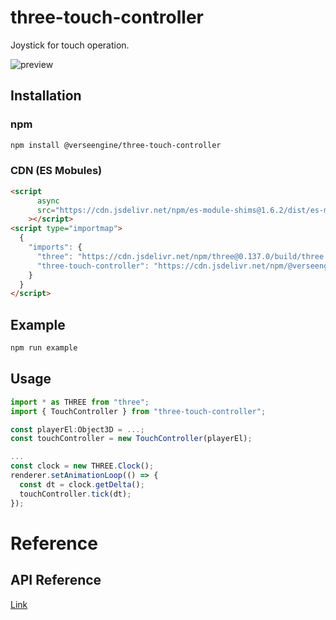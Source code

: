 # three-touch-controller
 
 Joystick for touch operation.

 ![preview](https://user-images.githubusercontent.com/20784450/211957791-de29676f-9d82-42d4-be44-2300944a8383.gif)

## Installation
### npm
```bash
npm install @verseengine/three-touch-controller
```

### CDN (ES Mobules)
```html
<script
      async
      src="https://cdn.jsdelivr.net/npm/es-module-shims@1.6.2/dist/es-module-shims.min.js"
    ></script>
<script type="importmap">
  {
    "imports": {
      "three": "https://cdn.jsdelivr.net/npm/three@0.137.0/build/three.module.js",
      "three-touch-controller": "https://cdn.jsdelivr.net/npm/@verseengine/three-touch-controller@1.0.0/dist/esm/index.js"
    }
  }
</script>
```

## Example
```bash
npm run example
```

## Usage
```javascript
import * as THREE from "three";
import { TouchController } from "three-touch-controller";

const playerEl:Object3D = ...;
const touchController = new TouchController(playerEl);

...
const clock = new THREE.Clock();
renderer.setAnimationLoop(() => {
  const dt = clock.getDelta();
  touchController.tick(dt);
});
```

# Reference

## API Reference
[Link](docs/three-touch-controller.md)
